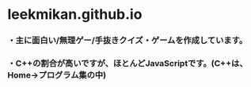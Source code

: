 # leekmikan.github.io
### ・主に面白い/無理ゲー/手抜きクイズ・ゲームを作成しています。
### ・C++の割合が高いですが、ほとんどJavaScriptです。(C++は、Home->プログラム集の中)
